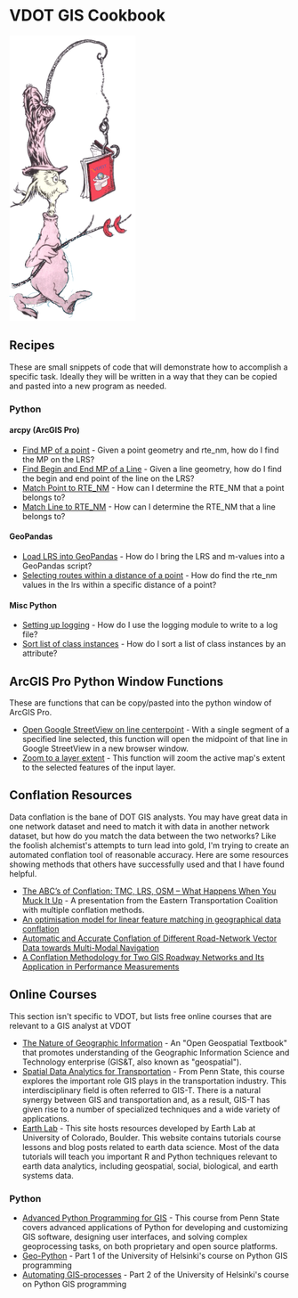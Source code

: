 # VDOT GIS Cookbook
![](https://github.com/dfour001/vdot-gis-cookbook/blob/main/images/nook.png)
## Recipes
These are small snippets of code that will demonstrate how to accomplish a specific task.  Ideally they will be written in a way that they can be copied and pasted into a new program as needed.

### Python
#### arcpy (ArcGIS Pro)
- [Find MP of a point](https://github.com/dfour001/vdot-lrs-cookbook/blob/main/Python/arcpy/find_point_mp.py) - Given a point geometry and rte_nm, how do I find the MP on the LRS?
- [Find Begin and End MP of a Line](https://github.com/dfour001/vdot-lrs-cookbook/blob/main/Python/arcpy/find_line_mp.py) - Given a line geometry, how do I find the begin and end point of the line on the LRS?
- [Match Point to RTE_NM](https://github.com/dfour001/vdot-lrs-cookbook/blob/main/Python/arcpy/match_point_to_rte_nm.py) - How can I determine the RTE_NM that a point belongs to?
- [Match Line to RTE_NM](https://github.com/dfour001/vdot-lrs-cookbook/blob/main/Python/arcpy/match_line_to_rte_nm.py) - How can I determine the RTE_NM that a line belongs to?


#### GeoPandas
- [Load LRS into GeoPandas](https://github.com/dfour001/vdot-lrs-cookbook/blob/main/Python/GeoPandas/lrs_in_geopandas.py) - How do I bring the LRS and m-values into a GeoPandas script?
- [Selecting routes within a distance of a point](https://github.com/dfour001/vdot-lrs-cookbook/blob/main/Python/GeoPandas/select_nearby_routes.py) - How do find the rte_nm values in the lrs within a specific distance of a point?


#### Misc Python
- [Setting up logging](https://github.com/dfour001/vdot-lrs-cookbook/blob/main/Python/misc/logging_setup.py) - How do I use the logging module to write to a log file?
- [Sort list of class instances](https://github.com/dfour001/vdot-lrs-cookbook/blob/main/Python/misc/class_sorting.py) - How do I sort a list of class instances by an attribute?


## ArcGIS Pro Python Window Functions
These are functions that can be copy/pasted into the python window of ArcGIS Pro.
- [Open Google StreetView on line centerpoint](https://github.com/dfour001/vdot-lrs-cookbook/blob/main/Python/ProFunctions/StreetviewFromLine.py) - With a single segment of a specified line selected, this function will open the midpoint of that line in Google StreetView in a new browser window.
- [Zoom to a layer extent](https://github.com/dfour001/vdot-lrs-cookbook/blob/main/Python/ProFunctions/zoom_to_layer_extent.py) - This function will zoom the active map's extent to the selected features of the input layer.


## Conflation Resources
Data conflation is the bane of DOT GIS analysts.  You may have great data in one network dataset and need to match it with data in another network dataset, but how do you match the data between the two networks?  Like the foolish alchemist's attempts to turn lead into gold, I'm trying to create an automated conflation tool of reasonable accuracy.  Here are some resources showing methods that others have successfully used and that I have found helpful.
- [The ABC’s of Conflation: TMC, LRS, OSM – What Happens When You Muck It Up](https://www.youtube.com/watch?v=LXweP-jKMoA) - A presentation from the Eastern Transportation Coalition with multiple conflation methods.
- [An optimisation model for linear feature matching in geographical data conflation](https://people.geog.ucsb.edu/~good/papers/510.pdf)
- [Automatic and Accurate Conflation of Different Road-Network Vector Data towards Multi-Modal Navigation](https://www.mdpi.com/2220-9964/5/5/68/htm)
- [A Conflation Methodology for Two GIS Roadway Networks and Its Application in Performance Measurements](https://journals.sagepub.com/doi/full/10.1177/0361198118793000)


## Online Courses
This section isn't specific to VDOT, but lists free online courses that are relevant to a GIS analyst at VDOT

- [The Nature of Geographic Information](https://www.e-education.psu.edu/natureofgeoinfo/) - An "Open Geospatial Textbook" that promotes understanding of the Geographic Information Science and Technology enterprise (GIS&T, also known as "geospatial").
- [Spatial Data Analytics for Transportation](https://www.e-education.psu.edu/geog855/node/508) - From Penn State, this course explores the important role GIS plays in the transportation industry. This interdisciplinary field is often referred to GIS-T. There is a natural synergy between GIS and transportation and, as a result, GIS-T has given rise to a number of specialized techniques and a wide variety of applications.
- [Earth Lab](https://www.earthdatascience.org/courses/) - This site hosts resources developed by Earth Lab at University of Colorado, Boulder. This website contains tutorials course lessons and blog posts related to earth data science. Most of the data tutorials will teach you important R and Python techniques relevant to earth data analytics, including geospatial, social, biological, and earth systems data.
### Python
- [Advanced Python Programming for GIS](https://www.e-education.psu.edu/geog489/home.html) - This course from Penn State covers advanced applications of Python for developing and customizing GIS software, designing user interfaces, and solving complex geoprocessing tasks, on both proprietary and open source platforms. 
- [Geo-Python](https://geo-python-site.readthedocs.io/en/latest/) - Part 1 of the University of Helsinki's course on Python GIS programming
- [Automating GIS-processes](https://autogis-site.readthedocs.io/en/latest/) - Part 2 of the University of Helsinki's course on Python GIS programming
